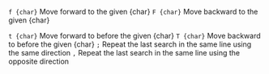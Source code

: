 `f {char}`    Move forward to the given {char}
`F {char}`    Move backward to the given {char}

`t {char}`    Move forward to before the given {char}
`T {char}`    Move backward to before the given {char}
`;`    Repeat the last search in the same line using the same direction
`,`    Repeat the last search in the same line using the opposite direction